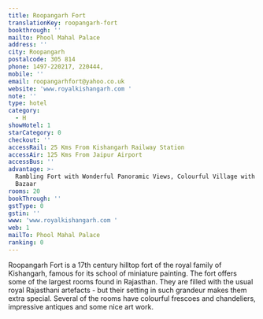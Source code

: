 ```yaml
---
title: Roopangarh Fort
translationKey: roopangarh-fort
bookthrough: ''
mailto: Phool Mahal Palace
address: ''
city: Roopangarh
postalcode: 305 814
phone: 1497-220217, 220444,
mobile: ''
email: roopangarhfort@yahoo.co.uk
website: 'www.royalkishangarh.com '
note: ''
type: hotel
category:
  - H
showHotel: 1
starCategory: 0
checkout: ''
accessRail: 25 Kms From Kishangarh Railway Station
accessAir: 125 Kms From Jaipur Airport
accessBus: ''
advantage: >-
  Rambling Fort with Wonderful Panoramic Views, Colourful Village with Lively
  Bazaar
rooms: 20
bookThrough: ''
gstType: 0
gstin: ''
www: 'www.royalkishangarh.com '
web: 1
mailTo: Phool Mahal Palace
ranking: 0
---
```







Roopangarh Fort is a 17th century hilltop fort of the royal family of Kishangarh, famous for its school of miniature painting.     The fort offers some of the largest rooms found in Rajasthan. They are filled with the usual royal Rajasthani artefacts - but their setting in such grandeur makes them extra special. Several of the rooms have colourful frescoes and chandeliers, impressive antiques and some nice art work. 